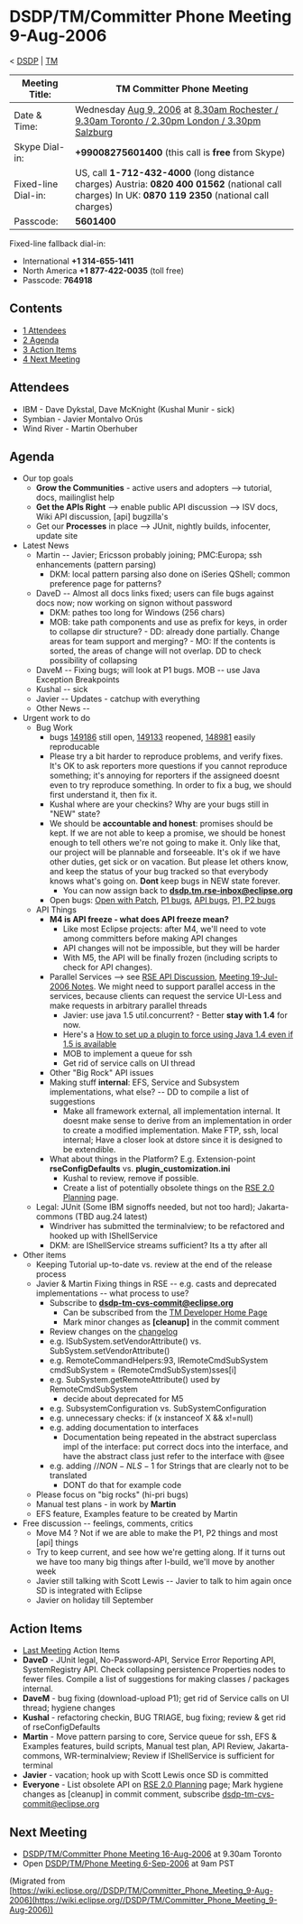 

DSDP/TM/Committer Phone Meeting 9-Aug-2006
==========================================

< [DSDP](https://wiki.eclipse.org/DSDP "DSDP")‎ | [TM](./TM "DSDP/TM")

| Meeting Title: | **TM Committer Phone Meeting** |
| --- | --- |
| Date & Time: | Wednesday [Aug 9, 2006](./index.php?title=Aug_9,_2006&action=edit&redlink=1 "Aug 9, 2006 (page does not exist)") at [8.30am Rochester / 9.30am Toronto / 2.30pm London / 3.30pm Salzburg](http://www.timeanddate.com/worldclock/meetingdetails.html?year=2006&month=8&day=9&hour=13&min=30&sec=0&p1=223&p2=250&p3=421&p4=136&iv=1800) |
| Skype Dial-in: | **+99008275601400** (this call is **free** from Skype) |
| Fixed-line Dial-in: | US, call **1-712-432-4000** (long distance charges)    Austria: **0820 400 01562** (national call charges)   In UK: **0870 119 2350** (national call charges)   |
| Passcode: | **5601400** |

Fixed-line fallback dial-in:

*   International **+1 314-655-1411**
*   North America **+1 877-422-0035** (toll free)
*   Passcode: **764918**

Contents
--------

*   [1 Attendees](#Attendees)
*   [2 Agenda](#Agenda)
*   [3 Action Items](#Action-Items)
*   [4 Next Meeting](#Next-Meeting)

Attendees
---------

*   IBM - Dave Dykstal, Dave McKnight (Kushal Munir - sick)
*   Symbian - Javier Montalvo Orús
*   Wind River - Martin Oberhuber

Agenda
------

*   Our top goals
    *   **Grow the Communities** \- active users and adopters --> tutorial, docs, mailinglist help
    *   **Get the APIs Right** --\> enable public API discussion --> ISV docs, Wiki API discussion, \[api\] bugzilla's
    *   Get our **Processes** in place --> JUnit, nightly builds, infocenter, update site
*   Latest News
    *   Martin -- Javier; Ericsson probably joining; PMC:Europa; ssh enhancements (pattern parsing)
        *   DKM: local pattern parsing also done on iSeries QShell; common preference page for patterns?
    *   DaveD -- Almost all docs links fixed; users can file bugs against docs now; now working on signon without password
        *   DKM: pathes too long for Windows (256 chars)
        *   MOB: take path components and use as prefix for keys, in order to collapse dir structure? - DD: already done partially. Change areas for team support and merging? - MO: If the contents is sorted, the areas of change will not overlap. DD to check possibility of collapsing
    *   DaveM -- Fixing bugs; will look at P1 bugs. MOB -- use Java Exception Breakpoints
    *   Kushal -- sick
    *   Javier -- Updates - catchup with everything
    *   Other News --
*   Urgent work to do
    *   Bug Work
        *   bugs [149186](https://bugs.eclipse.org/bugs/show_bug.cgi?id=149186) still open, [149133](https://bugs.eclipse.org/bugs/show_bug.cgi?id=149133) reopened, [148981](https://bugs.eclipse.org/bugs/show_bug.cgi?id=148981) easily reproducable
        *   Please try a bit harder to reproduce problems, and verify fixes. It's OK to ask reporters more questions if you cannot reproduce something; it's annoying for reporters if the assigneed doesnt even to try reproduce something. In order to fix a bug, we should first understand it, then fix it.
        *   Kushal where are your checkins? Why are your bugs still in "NEW" state?
        *   We should be **accountable and honest**: promises should be kept. If we are not able to keep a promise, we should be honest enough to tell others we're not going to make it. Only like that, our project will be plannable and forseeable. It's ok if we have other duties, get sick or on vacation. But please let others know, and keep the status of your bug tracked so that everybody knows what's going on. **Dont** keep bugs in NEW state forever.
            *   You can now assign back to **dsdp.tm.rse-inbox@eclipse.org**
        *   Open bugs: [Open with Patch](https://bugs.eclipse.org/bugs/buglist.cgi?query_format=advanced&classification=DSDP&product=Target+Management&component=RSE&bug_status=UNCONFIRMED&bug_status=NEW&bug_status=ASSIGNED&bug_status=REOPENED&cmdtype=doit&field0-0-0=attachments.ispatch&type0-0-0=equals&value0-0-0=1), [P1 bugs](https://bugs.eclipse.org/bugs/buglist.cgi?query_format=advanced&classification=DSDP&product=Target+Management&component=RSE&bug_status=UNCONFIRMED&bug_status=NEW&bug_status=ASSIGNED&bug_status=REOPENED&priority=P1&cmdtype=doit), [API bugs](https://bugs.eclipse.org/bugs/buglist.cgi?query_format=advanced&short_desc_type=allwordssubstr&short_desc=%5Bapi&classification=DSDP&product=Target+Management&component=RSE&bug_status=UNCONFIRMED&bug_status=NEW&bug_status=ASSIGNED&bug_status=REOPENED&cmdtype=doit), [P1, P2 bugs](https://bugs.eclipse.org/bugs/buglist.cgi?query_format=advanced&classification=DSDP&product=Target+Management&component=RSE&bug_status=UNCONFIRMED&bug_status=NEW&bug_status=ASSIGNED&bug_status=REOPENED&priority=P1&priority=P2&cmdtype=doit)
    *   API Things
        *   **M4 is API freeze - what does API freeze mean?**
            *   Like most Eclipse projects: after M4, we'll need to vote among committers before making API changes
            *   API changes will not be impossible, but they will be harder
            *   With M5, the API will be finally frozen (including scripts to check for API changes).
        *   Parallel Services --> see [RSE API Discussion](./RSE_API_Discussion "RSE API Discussion"), [Meeting 19-Jul-2006 Notes](./Committer_Phone_Meeting_19-Jul-2006 "DSDP/TM/Committer Phone Meeting 19-Jul-2006"). We might need to support parallel access in the services, because clients can request the service UI-Less and make requests in arbitrary parallel threads
            *   Javier: use java 1.5 util.concurrent? - Better **stay with 1.4** for now.
            *   Here's a [How to set up a plugin to force using Java 1.4 even if 1.5 is available](http://michaelscharf.blogspot.com/2006/07/how-to-setup-some-plugins-to-use-java.html)
            *   MOB to implement a queue for ssh
            *   Get rid of service calls on UI thread
        *   Other "Big Rock" API issues
        *   Making stuff **internal**: EFS, Service and Subsystem implementations, what else? -- DD to compile a list of suggestions
            *   Make all framework external, all implementation internal. It doesnt make sense to derive from an implementation in order to create a modified implementation. Make FTP, ssh, local internal; Have a closer look at dstore since it is designed to be extendible.
        *   What about things in the Platform? E.g. Extension-point **rseConfigDefaults** vs. **plugin_customization.ini**
            *   Kushal to review, remove if possible.
            *   Create a list of potentially obsolete things on the [RSE 2.0 Planning](./RSE_2.0_Planning "RSE 2.0 Planning") page.
    *   Legal: JUnit (Some IBM signoffs needed, but not too hard); Jakarta-commons (TBD aug.24 latest)
        *   Windriver has submitted the terminalview; to be refactored and hooked up with IShellService
        *   DKM: are IShellService streams sufficient? Its a tty after all
*   Other items
    *   Keeping Tutorial up-to-date vs. review at the end of the release process
    *   Javier & Martin Fixing things in RSE -- e.g. casts and deprecated implementations -- what process to use?
        *   Subscribe to **dsdp-tm-cvs-commit@eclipse.org**
            *   Can be subscribed from the [TM Developer Home Page](https://www.eclipse.org/dsdp/tm/developers/index.php)
            *   Mark minor changes as **\[cleanup\]** in the commit comment
        *   Review changes on the [changelog](http://download.eclipse.org/dsdp/tm/downloads/drops/N-changelog/index.html)
        *   e.g. ISubSystem.setVendorAttribute() vs. SubSystem.setVendorAttribute()
        *   e.g. RemoteCommandHelpers:93, IRemoteCmdSubSystem cmdSubSystem = (RemoteCmdSubSystem)sses\[i\]
        *   e.g. SubSystem.getRemoteAttribute() used by RemoteCmdSubSystem
            *   decide about deprecated for M5
        *   e.g. SubsystemConfiguration vs. SubSystemConfiguration
        *   e.g. unnecessary checks: if (x instanceof X && x!=null)
        *   e.g. adding documentation to interfaces
            *   Documentation being repeated in the abstract superclass impl of the interface: put correct docs into the interface, and have the abstract class just refer to the interface with @see
        *   e.g. adding //$NON-NLS-1$ for Strings that are clearly not to be translated
            *   DONT do that for example code
    *   Please focus on "big rocks" (hi-pri bugs)
    *   Manual test plans - in work by **Martin**
    *   EFS feature, Examples feature to be created by Martin
*   Free discussion -- feelings, comments, critics
    *   Move M4 ? Not if we are able to make the P1, P2 things and most \[api\] things
    *   Try to keep current, and see how we're getting along. If it turns out we have too many big things after I-build, we'll move by another week
    *   Javier still talking with Scott Lewis -- Javier to talk to him again once SD is integrated with Eclipse
    *   Javier on holiday till September

Action Items
------------

*   [Last Meeting](./Committer_Phone_Meeting_2-Aug-2006#Action_Items "DSDP/TM/Committer Phone Meeting 2-Aug-2006") Action Items
*   **DaveD** \- JUnit legal, No-Password-API, Service Error Reporting API, SystemRegistry API. Check collapsing persistence Properties nodes to fewer files. Compile a list of suggestions for making classes / packages internal.
*   **DaveM** \- bug fixing (download-upload P1); get rid of Service calls on UI thread; hygiene changes
*   **Kushal** \- refactoring checkin, BUG TRIAGE, bug fixing; review & get rid of rseConfigDefaults
*   **Martin** \- Move pattern parsing to core, Service queue for ssh, EFS & Examples features, build scripts, Manual test plan, API Review, Jakarta-commons, WR-terminalview; Review if IShellService is sufficient for terminal
*   **Javier** \- vacation; hook up with Scott Lewis once SD is committed
*   **Everyone** \- List obsolete API on [RSE 2.0 Planning](./RSE_2.0_Planning "RSE 2.0 Planning") page; Mark hygiene changes as \[cleanup\] in commit comment, subscribe dsdp-tm-cvs-commit@eclipse.org

Next Meeting
------------

*   [DSDP/TM/Committer Phone Meeting 16-Aug-2006](./Committer_Phone_Meeting_16-Aug-2006 "DSDP/TM/Committer Phone Meeting 16-Aug-2006") at 9.30am Toronto
*   Open [DSDP/TM/Phone Meeting 6-Sep-2006](./Phone_Meeting_6-Sep-2006 "DSDP/TM/Phone Meeting 6-Sep-2006") at 9am PST


(Migrated from [https://wiki.eclipse.org//DSDP/TM/Committer_Phone_Meeting_9-Aug-2006](https://wiki.eclipse.org//DSDP/TM/Committer_Phone_Meeting_9-Aug-2006))
